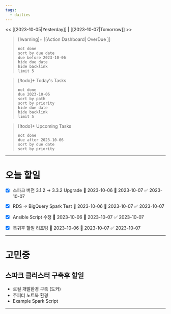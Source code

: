 ```yaml
---
tags:
  - dailies
---
```

<< [[2023-10-05|Yesterday]] | [[2023-10-07|Tomorrow]] >>

> [!warning]+ [[Action Dashboard| OverDue ]]
> ```tasks
> not done
> sort by due date
> due before 2023-10-06
> hide due date
> hide backlink
> limit 5
> ```

> [!todo]+ Today's Tasks
> ```tasks
> not done
> due 2023-10-06
> sort by path
> sort by priority
> hide due date
> hide backlink
> limit 5
> ```

> [!todo]+ Upcoming Tasks
> ```tasks  
> not done  
> due after 2023-10-06  
> sort by due date
> sort by priority  

---

# 오늘 할일
- [x] 스파크 버전 3.1.2 → 3.3.2 Upgrade 🛫 2023-10-06 📅 2023-10-07 ✅ 2023-10-07
- [x] RDS → BigQuery Spark Test 🛫 2023-10-06 📅 2023-10-07 ✅ 2023-10-07
- [x] Ansible Script 수정 🛫 2023-10-06 📅 2023-10-07 ✅ 2023-10-07
- [x] 복귀후 할일 리포팅 🛫 2023-10-06 📅 2023-10-07 ✅ 2023-10-07




---

# 고민중
## 스파크 클러스터 구축후 할일
- 로컬 개발환경 구축 (도커)
- 주피터 노트북 환경
- Example Spark Script 

---
